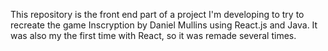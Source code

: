 This repository is the front end part of a project I'm developing to try to recreate the game Inscryption by Daniel Mullins using React.js and Java. It was also my the first time with React, so it was remade several times.
